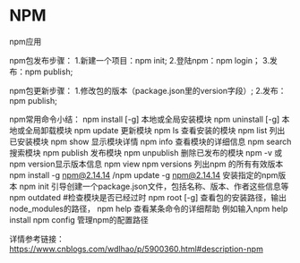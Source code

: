 # NPM
npm应用

npm包发布步骤：
1.新建一个项目：npm init;
2.登陆npm：npm login；
3.发布：npm publish;

npm包更新步骤：
1.修改包的版本（package.json里的version字段）;
2.发布：npm publish;

npm常用命令小结：
npm install [-g] 本地或全局安装模块
npm uninstall [-g] 本地或全局卸载模块
npm update 更新模块
npm ls 查看安装的模块
npm list 列出已安装模块
npm show  显示模块详情
npm info 查看模块的详细信息
npm search 搜索模块
npm publish 发布模块
npm unpublish 删除已发布的模块
npm -v 或 npm version显示版本信息
npm view npm versions 列出npm 的所有有效版本
npm install -g npm@2.14.14 /npm update -g npm@2.14.14  安装指定的npm版本
npm init 引导创建一个package.json文件，包括名称、版本、作者这些信息等
npm outdated  #检查模块是否已经过时
npm root  [-g] 查看包的安装路径，输出 node_modules的路径，
npm help 查看某条命令的详细帮助 例如输入npm help install
npm config 管理npm的配置路径

详情参考链接：
https://www.cnblogs.com/wdlhao/p/5900360.html#description-npm